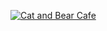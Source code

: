 [![Cat and Bear Cafe](https://img.youtube.com/vi/EQ1OAXI9--8/0.jpg)](https://www.youtube.com/shorts/EQ1OAXI9--8)
